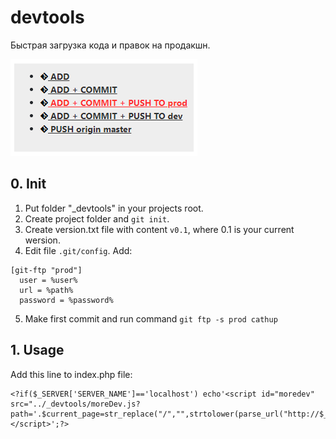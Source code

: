 # devtools
Быстрая загрузка кода и правок на продакшн.

![window](/img/window.png)
## 0. Init
1. Put folder "_devtools" in your projects root.
2. Create project folder and ```git init```.
3. Create version.txt file with content ```v0.1```, where 0.1 is your current wersion.
4. Edit file ```.git/config```. Add:
```
[git-ftp "prod"]
  user = %user%
  url = %path%
  password = %password%
```
5. Make first commit and run command
```git ftp -s prod cathup```

## 1. Usage
Add this line to index.php file:
```
<?if($_SERVER['SERVER_NAME']=='localhost') echo'<script id="moredev" src="../_devtools/moreDev.js?path='.$current_page=str_replace("/","",strtolower(parse_url("http://$_SERVER[HTTP_HOST]$_SERVER[REQUEST_URI]",PHP_URL_PATH))).'"></script>';?>

```